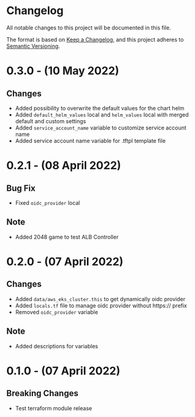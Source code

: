 # Changelog

All notable changes to this project will be documented in this file.

The format is based on [Keep a Changelog](https://keepachangelog.com/en/1.0.0/),
and this project adheres to [Semantic Versioning](https://semver.org/spec/v2.0.0.html).

# 0.3.0 - (10 May 2022)

## Changes

* Added possibility to overwrite the default values ​​for the chart helm
* Added `default_helm_values` local and `helm_values` local with merged default and custom settings
* Added `service_account_name` variable to customize service account name
* Added service account name variable for .tftpl template file

# 0.2.1 - (08 April 2022)

## Bug Fix

* Fixed `oidc_provider` local

## Note

* Added 2048 game to test ALB Controller

# 0.2.0 - (07 April 2022)

## Changes

* Added `data/aws_eks_cluster.this` to get dynamically oidc provider
* Added `locals.tf` file to manage oidc provider without https:// prefix
* Removed `oidc_provider` variable

## Note

* Added descriptions for variables

# 0.1.0 - (07 April 2022)

## Breaking Changes

* Test terraform module release